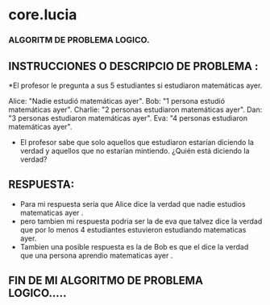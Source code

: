 # core.lucia
###  ALGORITM DE PROBLEMA LOGICO.
##  INSTRUCCIONES  O DESCRIPCIO  DE PROBLEMA :
*El profesor le pregunta a sus 5 estudiantes si estudiaron matemáticas ayer.

Alice: "Nadie estudió matemáticas ayer".
Bob: "1 persona estudió matemáticas ayer".
Charlie: "2 personas estudiaron matemáticas ayer".
Dan: "3 personas estudiaron matemáticas ayer".
Eva: "4 personas estudiaron matemáticas ayer".

* El profesor sabe que solo aquellos que estudiaron estarían diciendo la verdad y aquellos que no estarían mintiendo. ¿Quién está diciendo la verdad?

## RESPUESTA:
* Para  mi respuesta seria  que  Alice dice la verdad  que nadie estudios  matematicas ayer .
* pero  tambien mi respuesta  podria ser  la de eva que talvez dice la verdad que por lo menos 4 estudiantes  estuvieron estudiando  matematicas ayer. 
*  Tambien  una  posible respuesta es la de Bob  es que el dice la verdad  que una persona aprendio  matematicas ayer .

##  FIN  DE MI ALGORITMO DE PROBLEMA  LOGICO.....
